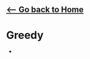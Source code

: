 ## [<-- Go back to Home](https://thecoducer.github.io/GeeksForGeeks_DSA_Course_Solutions/)
# Greedy 
- 